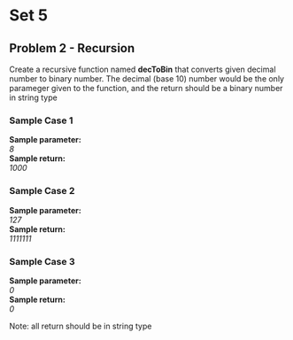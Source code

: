 # Set 5
## Problem 2 - Recursion
Create a recursive function named <b>decToBin</b> that converts given decimal number to binary number. The decimal (base 10) number would be the only parameger given to the function, and the return should be a binary number in string type

### Sample Case 1
<b>Sample parameter:</b><br>
<i>
8
</i>
<br>
<b>Sample return:</b><br>
<i>
1000<br>
</i>

### Sample Case 2
<b>Sample parameter:</b><br>
<i>
127
</i>
<br>
<b>Sample return:</b><br>
<i>
1111111<br>
</i>

### Sample Case 3
<b>Sample parameter:</b><br>
<i>
0
</i>
<br>
<b>Sample return:</b><br>
<i>
0<br>
</i>

Note: all return should be in string type